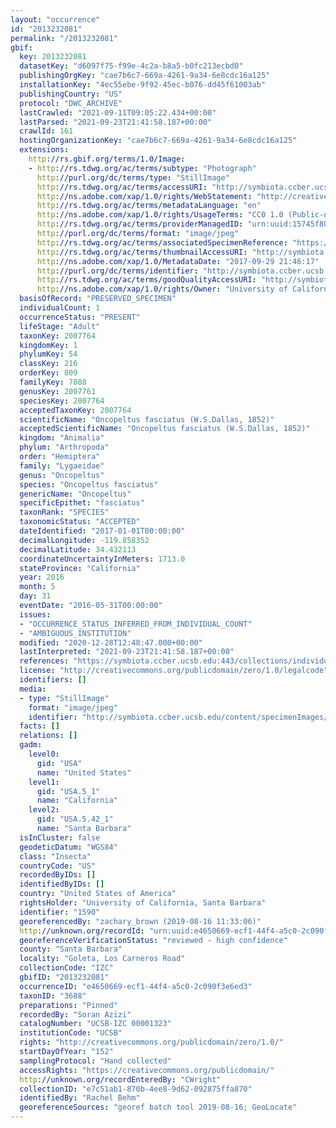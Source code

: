 ```yaml
---
layout: "occurrence"
id: "2013232081"
permalink: "/2013232081"
gbif:
  key: 2013232081
  datasetKey: "d6097f75-f99e-4c2a-b8a5-b0fc213ecbd0"
  publishingOrgKey: "cae7b6c7-669a-4261-9a34-6e8cdc16a125"
  installationKey: "4ec55ebe-9f92-45ec-b076-dd45f61003ab"
  publishingCountry: "US"
  protocol: "DWC_ARCHIVE"
  lastCrawled: "2021-09-11T09:05:22.434+00:00"
  lastParsed: "2021-09-23T21:41:58.187+00:00"
  crawlId: 161
  hostingOrganizationKey: "cae7b6c7-669a-4261-9a34-6e8cdc16a125"
  extensions:
    http://rs.gbif.org/terms/1.0/Image:
    - http://rs.tdwg.org/ac/terms/subtype: "Photograph"
      http://purl.org/dc/terms/type: "StillImage"
      http://rs.tdwg.org/ac/terms/accessURI: "http://symbiota.ccber.ucsb.edu/content/specimenImages/UCSB_IZC/UCSB-IZC00001/UCSB-IZC_00001323_lg.jpg"
      http://ns.adobe.com/xap/1.0/rights/WebStatement: "http://creativecommons.org/publicdomain/zero/1.0/"
      http://rs.tdwg.org/ac/terms/metadataLanguage: "en"
      http://ns.adobe.com/xap/1.0/rights/UsageTerms: "CC0 1.0 (Public-domain)"
      http://rs.tdwg.org/ac/terms/providerManagedID: "urn:uuid:15745f80-70e1-40e6-a8d3-4ebda8763887"
      http://purl.org/dc/terms/format: "image/jpeg"
      http://rs.tdwg.org/ac/terms/associatedSpecimenReference: "https://symbiota.ccber.ucsb.edu:443/collections/individual/index.php?occid=1590"
      http://rs.tdwg.org/ac/terms/thumbnailAccessURI: "http://symbiota.ccber.ucsb.edu/content/specimenImages/UCSB_IZC/UCSB-IZC00001/UCSB-IZC_00001323_tn.jpg"
      http://ns.adobe.com/xap/1.0/MetadataDate: "2017-09-29 21:46:17"
      http://purl.org/dc/terms/identifier: "http://symbiota.ccber.ucsb.edu/content/specimenImages/UCSB_IZC/UCSB-IZC00001/UCSB-IZC_00001323_lg.jpg"
      http://rs.tdwg.org/ac/terms/goodQualityAccessURI: "http://symbiota.ccber.ucsb.edu/content/specimenImages/UCSB_IZC/UCSB-IZC00001/UCSB-IZC_00001323.JPG"
      http://ns.adobe.com/xap/1.0/rights/Owner: "University of California, Santa Barbara"
  basisOfRecord: "PRESERVED_SPECIMEN"
  individualCount: 1
  occurrenceStatus: "PRESENT"
  lifeStage: "Adult"
  taxonKey: 2007764
  kingdomKey: 1
  phylumKey: 54
  classKey: 216
  orderKey: 809
  familyKey: 7888
  genusKey: 2007761
  speciesKey: 2007764
  acceptedTaxonKey: 2007764
  scientificName: "Oncopeltus fasciatus (W.S.Dallas, 1852)"
  acceptedScientificName: "Oncopeltus fasciatus (W.S.Dallas, 1852)"
  kingdom: "Animalia"
  phylum: "Arthropoda"
  order: "Hemiptera"
  family: "Lygaeidae"
  genus: "Oncopeltus"
  species: "Oncopeltus fasciatus"
  genericName: "Oncopeltus"
  specificEpithet: "fasciatus"
  taxonRank: "SPECIES"
  taxonomicStatus: "ACCEPTED"
  dateIdentified: "2017-01-01T00:00:00"
  decimalLongitude: -119.858352
  decimalLatitude: 34.432113
  coordinateUncertaintyInMeters: 1713.0
  stateProvince: "California"
  year: 2016
  month: 5
  day: 31
  eventDate: "2016-05-31T00:00:00"
  issues:
  - "OCCURRENCE_STATUS_INFERRED_FROM_INDIVIDUAL_COUNT"
  - "AMBIGUOUS_INSTITUTION"
  modified: "2020-12-28T12:48:47.000+00:00"
  lastInterpreted: "2021-09-23T21:41:58.187+00:00"
  references: "https://symbiota.ccber.ucsb.edu:443/collections/individual/index.php?occid=1590"
  license: "http://creativecommons.org/publicdomain/zero/1.0/legalcode"
  identifiers: []
  media:
  - type: "StillImage"
    format: "image/jpeg"
    identifier: "http://symbiota.ccber.ucsb.edu/content/specimenImages/UCSB_IZC/UCSB-IZC00001/UCSB-IZC_00001323_lg.jpg"
  facts: []
  relations: []
  gadm:
    level0:
      gid: "USA"
      name: "United States"
    level1:
      gid: "USA.5_1"
      name: "California"
    level2:
      gid: "USA.5.42_1"
      name: "Santa Barbara"
  isInCluster: false
  geodeticDatum: "WGS84"
  class: "Insecta"
  countryCode: "US"
  recordedByIDs: []
  identifiedByIDs: []
  country: "United States of America"
  rightsHolder: "University of California, Santa Barbara"
  identifier: "1590"
  georeferencedBy: "zachary_brown (2019-08-16 11:33:06)"
  http://unknown.org/recordId: "urn:uuid:e4650669-ecf1-44f4-a5c0-2c090f3e6ed3"
  georeferenceVerificationStatus: "reviewed - high confidence"
  county: "Santa Barbara"
  locality: "Goleta, Los Carneros Road"
  collectionCode: "IZC"
  gbifID: "2013232081"
  occurrenceID: "e4650669-ecf1-44f4-a5c0-2c090f3e6ed3"
  taxonID: "3688"
  preparations: "Pinned"
  recordedBy: "Soran Azizi"
  catalogNumber: "UCSB-IZC 00001323"
  institutionCode: "UCSB"
  rights: "http://creativecommons.org/publicdomain/zero/1.0/"
  startDayOfYear: "152"
  samplingProtocol: "Hand collected"
  accessRights: "https://creativecommons.org/publicdomain/"
  http://unknown.org/recordEnteredBy: "CWright"
  collectionID: "e7c51ab1-870b-4ee8-9d62-092875ffa870"
  identifiedBy: "Rachel Behm"
  georeferenceSources: "georef batch tool 2019-08-16; GeoLocate"
---
```

